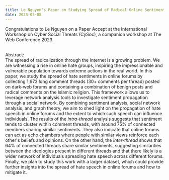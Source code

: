 ```yaml
---
title: Le Nguyen's Paper on Studying Spread of Radical Online Sentiment accepted at the WebConf companion Workshop, CySoc
date: 2023-03-08
---
```


Congratulations to Le Nguyen on a Paper Accept at the International Workshop on Cyber Social Threats (CySoc), a companion workshop at The Web Conference 2023.

<!--more-->

<br>Abstract: </br>The spread of radicalization through the Internet is a growing problem. We are witnessing a rise in online hate groups, inspiring the impressionable and vulnerable population towards extreme actions in the real world. In this paper, we study the spread of hate sentiments in online forums by collecting 1,973 long comment threads (30+ comments per thread) posted on dark-web forums and containing a combination of benign posts and radical comments on the Islamic religion. This framework allows us to leverage network analysis tools to investigate sentiment propagation through a social network. By combining sentiment analysis, social network analysis, and graph theory, we aim to shed light on the propagation of hate speech in online forums and the extent to which such speech can influence individuals. The results of the <i>intra-thread</i> analysis suggests that sentiment tends to cluster within comment threads, with around 75% of connected members sharing similar sentiments. They also indicate that online forums can act as echo chambers where people with similar views reinforce each other's beliefs and opinions. On the other hand, the <i>inter-thread</i> shows that 64% of connected threads share similar sentiments, suggesting similarities between the ideologies present in different threads and that there likely is a wider network of individuals spreading hate speech across different forums. Finally, we plan to study this work with a larger dataset, which could provide further insights into the spread of hate speech in online forums and how to mitigate it.
